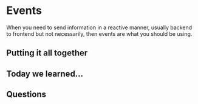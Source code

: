 # Events

When you need to send information in a reactive manner, usually backend to frontend but not necessarily, then events are what you should be using.

## Putting it all together

## Today we learned...

## Questions
